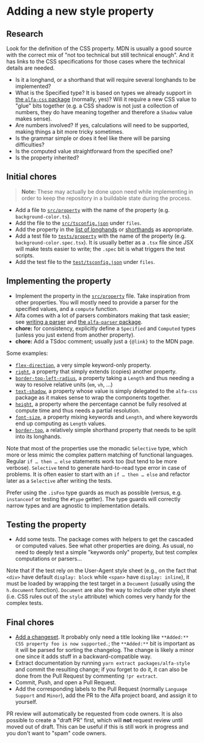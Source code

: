 # Adding a new style property

## Research

Look for the definition of the CSS property. MDN is usually a good source with the correct mix of "not too technical but still technical enough". And it has links to the CSS specifications for those cases where the technical details are needed.

* Is it a longhand, or a shorthand that will require several longhands to be implemented?
* What is the Specified type? It is based on types we already support in [the `alfa-css` package](../../alfa-css/src/value) (normally, yes)? Will it require a new CSS value to "glue" bits together (e.g. a CSS shadow is not just a collection of numbers, they do have meaning together and therefore a `Shadow` value makes sense).
* Are numbers involved? If yes, calculations will need to be supported, making things a bit more tricky sometimes.
* Is the grammar simple or does it feel like there will be parsing difficulties?
* Is the computed value straightforward from the specified one?
* Is the property inherited?

## Initial chores

> **Note:** These may actually be done upon need while implementing in order to keep the repository in a buildable state during the process.

* Add a file to [`src/property`](../src/property) with the name of the property (e.g. `background-color.ts`).
* Add the file to the [`src/tsconfig.json`](../src/tsconfig.json) under `files`.
* Add the property in the [list of longhands](../src/longhands.ts) or [shorthands](../src/shorthands.ts) as appropriate.
* Add a test file to [`tests/property`](../tests/property) with the name of the property (e.g. `background-color.spec.tsx`). It is usually better as a `.tsx` file since JSX will make tests easier to write; the `.spec` bit is what triggers the test scripts.
* Add the test file to the [`test/tsconfig.json`](../tests/tsconfig.json) under `files`.

## Implementing the property

* Implement the property in the [`src/property`](../src/property) file. Take inspiration from other properties. You will mostly need to provide a parser for the specified values, and a `compute` function.
* Alfa comes with a lot of parsers combinators making that task easier; see [writing a parser](../../../docs/guides/writing-a-parser.md) and [the `alfa-parser` package](../../alfa-parser).
* **chore:** for consistency, explicitly define a `Specified` and `Computed` types (unless you just extend from another property).
* **chore:** Add a TSdoc comment; usually just a `{@link}` to the MDN page.

Some examples:
* [`flex-direction`](../src/property/flex-direction.ts), a very simple keyword-only property.
* [`right`](../src/property/right.ts), a property that simply extends (copies) another property.
* [`border-top-left-radius`](../src/property/border-top-left-radius.ts), a property taking a `Length` and thus needing a way to resolve relative units (`em`, `vh`, …)
* [`text-shadow`](../src/property/text-shadow.ts), a property whose value is simply delegated to the `alfa-css` package as it makes sense to wrap the components together.
* [`height`](../src/property/height.ts), a property where the percentage cannot be fully resolved at compute time and thus needs a partial resolution.
* [`font-size`](../src/property/font-size.ts), a property mixing keywords and `Length`, and where keywords end up computing as `Length` values.
* [`border-top`](../src/property/border-top.ts), a relatively simple shorthand property that needs to be split into its longhands.

Note that most of the properties use the monadic `Selective` type, which more or less mimic the complex pattern matching of functional languages. Regular `if … then … else` statements work too (but tend to be more verbose). `Selective` tend to generate hard-to-read type error in case of problems. It is often easier to start with an `if … then … else` and refactor later as a `Selective` after writing the tests. 

Prefer using the `.isFoo` type guards as much as possible (versus, e.g. `instanceof` or testing the `#type` getter). The type guards will correctly narrow types and are agnostic to implementation details.

## Testing the property

* Add some tests. The package comes with helpers to get the cascaded or computed values. See what other properties are doing. As usual, no need to deeply test a simple "keywords only" property, but test complex computations or parsers…

Note that if the test rely on the User-Agent style sheet (e.g., on the fact that `<div>` have default `display: block` while `<span>` have `display: inline`), it must be loaded by wrapping the test target in a `Document` (usually using the `h.document` function). `Document` are also the way to include other style sheet (i.e. CSS rules out of the `style` attribute) which comes very handy for the complex tests. 

## Final chores

* [Add a changeset](../../../docs/guides/changeset.md). It probably only need a title looking like `**Added:** CSS property foo is now supported.`; the `**Added:**` bit is important as it will be parsed for sorting the changelog. The change is likely a minor one since it adds stuff in a backward-compatible way.
* Extract documentation by running `yarn extract packages/alfa-style` and commit the resulting change; if you forget to do it, it can also be done from the Pull Request by commenting `!pr extract`.
* Commit, Push, and open a Pull Request.
* Add the corresponding labels to the Pull Request (normally `Language Support` and `Minor`), add the PR to the Alfa project board, and assign it to yourself.

PR review will automatically be requested from code owners. It is also possible to create a "draft PR" first, which will **not** request review until moved out of draft. This can be useful if this is still work in progress and you don't want to "spam" code owners.